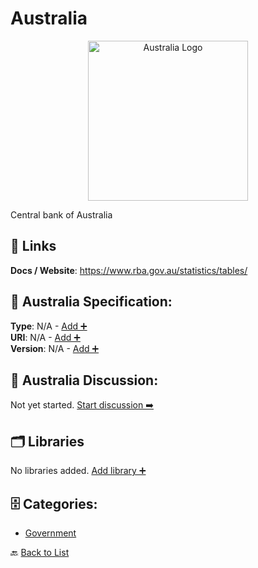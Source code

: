 # Australia
<p align="center">
    <img width="256" src="https://raw.githubusercontent.com/apis-list/apis-list/main/apis/australia/logo_256x256.png" alt="Australia Logo"/>
</p>
Central bank of Australia

##  🔗 Links
**Docs / Website**: https://www.rba.gov.au/statistics/tables/

## 🧬 Australia Specification:
**Type**: N/A - [Add ➕](https://github.com/apis-list/apis-list/edit/main/apis.yaml#L1038)  
**URI**: N/A - [Add ➕](https://github.com/apis-list/apis-list/edit/main/apis.yaml#L1038)  
**Version**: N/A - [Add ➕](https://github.com/apis-list/apis-list/edit/main/apis.yaml#L1038)

## 💬 Australia Discussion:
Not yet started. [Start discussion ➡️](https://github.com/apis-list/apis-list/discussions/new)

## 🗂️ Libraries

No libraries added. [Add library ➕](https://github.com/apis-list/apis-list/edit/main/apis.yaml#L1038)    


## 🗄️ Categories:
- [Government](https://github.com/apis-list/apis-list#government-)

🔙  [Back to List](https://github.com/apis-list/apis-list)
